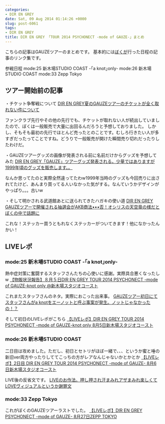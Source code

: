 ```yaml
---
categories:
- DIR EN GREY
date: Sat, 09 Aug 2014 01:14:26 +0000
slug: post-6061
tags:
- DIR EN GREY
title: DIR EN GREY 「TOUR 2014 PSYCHONECT -mode of GAUZE-」まとめ
---
```


こちらの記事はGAUZEツアーのまとめです。
基本的には<a href="https://twitter.com/s_s_p_y" target="_blank">ぼくが</a>行った日程の記事のリンク集です。

参戦日程
mode:25	新木場STUDIO COAST -｢a knot｣only-
mode:26	新木場STUDIO COAST
mode:33	Zepp Tokyo

<h2>ツアー開始前の記事</h2>

・チケット争奪戦について
<a href="https://www.warawareotoko.com/2014/05/27/post-5390/">DIR EN GREY夏のGAUZEツアーのチケットが全く取れない件について</a>

ファンクラブ先行やその他の先行でも、チケットが取れない人が続出していましたので、ぼくは一般販売で大量に出回るんだろうと予想しておりました。
しかし、そもそも最初の先行でほとんど売ったとのことです。むしろ行きたい人が多すぎだったってことですね。どうりで一般販売が開けた瞬間売り切れだったりしたわけだ。


・GAUZEツアーグッズの画像が発表される前に名前だけからグッズを予想してみた
<a href="https://www.warawareotoko.com/2014/07/22/post-5960/">DIR EN GREY「GAUZE」ツアーグッズ発表される。少量ではありますが1999年頃のグッズを販売します。。</a>

なんか思ってたのと実際全然違ってたわw1999年当時のグッズも今回売りに出されてたけど、あんまり買ってる人いなかった気がする。なんていうかデザインがやっぱり。。。古いw

・そして明かされる武道館あとに送られてきたハガキの使い道
<a href="https://www.warawareotoko.com/2014/08/02/post-5996/">DIR EN GREY GAUZEツアーで開催される抽選会がAKB商法•••否！オシリスの天空竜の様だとぼくの中で話題に</a>

これな！ステッカー買うともれなくステッカーがついてきます！他になかったんかい！


<h2>LIVEレポ</h2>

<h3>mode:25	新木場STUDIO COAST -｢a knot｣only-</h3>

熱中症対策に奮闘するスタッフさんたちの心使いに感謝。実際具合悪くなったしw
<a href="https://www.warawareotoko.com/2014/08/05/post-6013/">【物販状況報告】８月５日DIR EN GREY TOUR 2014 PSYCHONECT -mode of GAUZE-knot only @新木場スタジオコースト</a>


これまたスタッフさんのネタ。実際におこった出来事。
<a href="https://www.warawareotoko.com/2014/08/06/post-6053/">GAUZEツアー初日にてスタッフさんがa knotをエーノットと呼ぶ事案が発生。ノットじゃなかったの！？</a>


そして初日のLIVEレポがこちら
<a href="https://www.warawareotoko.com/2014/08/05/post-6033/">【LIVEレポ】DIR EN GREY TOUR 2014 PSYCHONECT -mode of GAUZE-knot only 8月5日新木場スタジオコースト
</a>


<h3>mode:26	新木場STUDIO COAST</h3>

二日目は攻めました。ただし、初日とセトリがほぼ一緒で、、、というか蜜と唾の新旧ver両方やったりしててこっちの方がレアなんじゃないかとかとか
<a href="https://www.warawareotoko.com/2014/08/06/post-6051/">【LIVEレポ】2日目 DIR EN GREY TOUR 2014 PSYCHONECT -mode of GAUZE- 8月6日新木場スタジオコースト</a>


LIVE後の反省文です。
<a href="https://www.warawareotoko.com/2014/08/07/post-6058/">LIVEのお作法。押し押され汗まみれアザまみれ楽しくてLOVEヴィジュアルというか謝罪文</a>


<h3>mode:33	Zepp Tokyo</h3>

これがぼくのGAUZEツアーラストでした。
<a href="https://www.warawareotoko.com/2014/08/28/post-6157/">【LIVEレポ】DIR EN GREY PSYCHONECT -mode of GAUZE- 8月27日ZEPP TOKYO
</a>